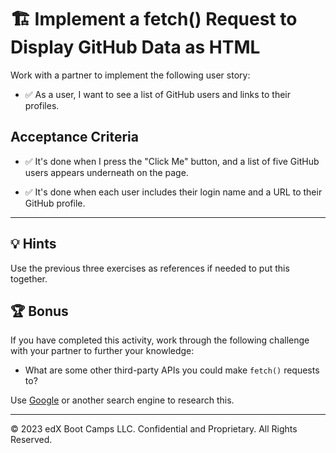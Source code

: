 # 🏗️ Implement a fetch() Request to Display GitHub Data as HTML

Work with a partner to implement the following user story:

  * ✅ As a user, I want to see a list of GitHub users and links to their profiles.

## Acceptance Criteria

  * ✅ It's done when I press the "Click Me" button, and a list of five GitHub users appears underneath on the page.

  * ✅ It's done when each user includes their login name and a URL to their GitHub profile.

---

## 💡 Hints

Use the previous three exercises as references if needed to put this together.

## 🏆 Bonus

If you have completed this activity, work through the following challenge with your partner to further your knowledge:

* What are some other third-party APIs you could make `fetch()` requests to?

Use [Google](https://www.google.com) or another search engine to research this.

---
© 2023 edX Boot Camps LLC. Confidential and Proprietary. All Rights Reserved.
